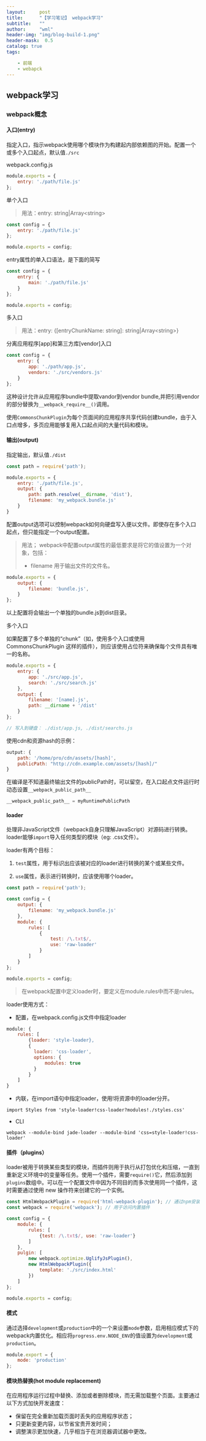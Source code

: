 ```yaml
---
layout:     post
title:      "【学习笔记】 webpack学习"
subtitle:   ""
author:     "wml"
header-img: "img/blog-build-1.png"
header-mask:  0.5
catalog: true
tags:

    - 前端
    - webapck
---
```


## webpack学习

### webpack概念

#### 入口(entry)

指定入口，指示webpack使用哪个模块作为构建起内部依赖图的开始。配置一个或多个入口起点，默认值`./src`

webpack.config.js
```javascript
module.exports = {
    entry: './path/file.js'
};
```

单个入口

> 用法：entry: string\|Array&lt;string&gt;

```javascript
const config = {
    entry: './path/file.js'
};

module.exports = config;
```

entry属性的单入口语法，是下面的简写

```javascript
const config = {
    entry: {
        main: './path/file.js'
    }
};

module.exports = config;
```

多入口

> 用法：entry: {[entryChunkName: string]: string\|Array&lt;string&gt;}

分离应用程序[app]和第三方库[vendor]入口

```javascript
const config = {
    entry: {
        app: './path/app.js',
        vendors: './src/vendors.js'
    }
};
```

这种设计允许从应用程序bundle中提取vandor到vendor bundle,并把引用vendor的部分替换为`__webpack_require__()`调用。

使用`CommonsChunkPlugin`为每个页面间的应用程序共享代码创建bundle，由于入口点增多，多页应用能够复用入口起点间的大量代码和模块。

#### 输出(output)

指定输出，默认值`./dist`

```javascript
const path = require('path');

module.exports = {
    entry: './path/file.js',
    output: {
        path: path.resolve(__dirname, 'dist'),
        filename: 'my_webpack.bundle.js'
    }
}
```

配置output选项可以控制webpack如何向硬盘写入便以文件。即使存在多个入口起点，但只能指定一个output配置。

> 用法； webpack中配置output属性的最低要求是将它的值设置为一个对象，包括：
> * filename  用于输出文件的文件名。

```javascript
module.exports = {
    output: {
        filename: 'bundle.js',
    }
};
```

以上配置将会输出一个单独的bundle.js到dist目录。

多个入口

如果配置了多个单独的“chunk”（如，使用多个入口或使用CommonsChunkPlugin 这样的插件），则应该使用占位符来确保每个文件具有唯一的名称。

```javascript
module.exports = {
    entry: {
        app: './src/app.js',
        search: './src/search.js'
    },
    output: {
        filename: '[name].js',
        path: __dirname + '/dist'
    }
};

// 写入到硬盘： ./dist/app.js, ./dist/searchs.js
```

使用cdn和资源hash的示例：

```javascript
output: {
    path: '/home/pro/cdn/assets/[hash]',
    publicPath: "http://cdn.example.com/assets/[hash]/"
}
```

在编译是不知道最终输出文件的publicPath时，可以留空，在入口起点文件运行时动态设置`__webpack_public_path__`

```javascript
__webpack_public_path__ = myRuntimePublicPath
```

#### loader

处理非JavaScript文件（webpack自身只理解JavaScript）对源码进行转换。loader能够`import`导入任何类型的模块（eg: .css文件）。

loader有两个目标：

1. `test`属性，用于标识出应该被对应的loader进行转换的某个或某些文件。

2. `use`属性，表示进行转换时，应该使用哪个loader。

```javascript
const path = require('path');

const config = {
    output: {
        filename: 'my_webpack.bundle.js'
    },
    module: {
        rules: [
            {
                test: /\.txt$/,
                use: 'raw-loader'
            }
        ]
    }
};

module.exports = config;
```

> 在webpack配置中定义loader时，要定义在module.rules中而不是rules。

loader使用方式：

* 配置，在webpack.config.js文件中指定loader

```javascript
module: {
    rules: [
        {loader: 'style-loader},
        {
          loader: 'css-loader',
          options: {
              modules: true
          }
        }
    ]
}
```

* 内联，在import语句中指定loader，使用!将资源中的loader分开。

`import Styles from 'style-loader!css-loader?modules!./styles.css'`

* CLI

`webpack --module-bind jade-loader --module-bind 'css=style-loader!css-loader'`

#### 插件（plugins）

loader被用于转换某些类型的模块，而插件则用于执行从打包优化和压缩，一直到重新定义环境中的变量等任务。使用一个插件，需要`require()`它，然后添加到`plugins`数组中。可以在一个配置文件中因为不同目的而多次使用同一个插件，这时需要通过使用 new 操作符来创建它的一个实例。

```javascript
const HtmlWebpackPlugin = require('html-webpack-plugin'); // 通过npm安装
const webpack = require('webpack'); // 用于访问内置插件

const config = {
    module: {
        rules: [
            {test: /\.txt$/, use: 'raw-loader'}
        ]
    },
    pulgin: [
        new webpack.optimize.UglifyJsPlugin(),
        new HtmlWebpackPlugin({
            template: './src/index.html'
        })
    ]
};

module.exports = config;
```

#### 模式

通过选择`development`或`production`中的一个来设置`mode`参数，启用相应模式下的webpack内置优化。相应将`progress.env.NODE_ENV`的值设置为`development`或`production`。

```javascript
module.export = {
    mode: 'production'
};
```

#### 模块热替换(hot module replacement)

在应用程序运行过程中替换、添加或者删除模块，而无需加载整个页面。主要通过以下方式加快开发速度：

* 保留在完全重新加载页面时丢失的应用程序状态；
* 只更新变更内容，以节省宝贵开发时间；
* 调整演示更加快速，几乎相当于在浏览器调试器中更改。
